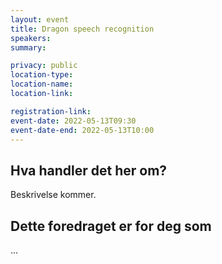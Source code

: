 ```yaml
---
layout: event
title: Dragon speech recognition
speakers:
summary:

privacy: public
location-type:
location-name:
location-link:

registration-link:
event-date: 2022-05-13T09:30
event-date-end: 2022-05-13T10:00
---
```

## Hva handler det her om?
Beskrivelse kommer. 

## Dette foredraget er for deg som
...
